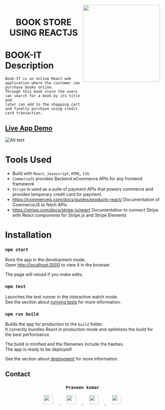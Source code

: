 <img src="./src/assets/circles.png" height="250px" align="right"/>

<h1 align="center">BOOK STORE USING REACTJS </h1>


# BOOK-IT Description
    Book-IT is an online React web application where the customer can purchase books online.
    Through this book store the users can search for a book by its title and
    later can add to the shopping cart and finally purchase using credit card transaction.
    
 ##   [Live App Demo](https://Praveenbookstore.netlify.app/)
 
 
 ![Alt text](https://github.com/Praveenkumar/Book-store-Reactjs/blob/main/src/assets/Web.jpg?raw=true "Main Page")

# Tools Used

- Build with `React`, `Javascript`, `HTML`, `CSS`.
- `CommerceJS` provides Backend eCommerce APIs for any frontend framework
- `Stripe` is used as a suite of payment APIs that powers commerce and provides temporary credit card for payment.
- https://commercejs.com/docs/guides/products-react/ Documentation of CommerceJS to fetch APIs
- https://stripe.com/docs/stripe-js/react Documentation to connect Stripe with React components for Stripe.js and Stripe Elements


# Installation 

### `npm start`

Runs the app in the development mode.<br>
Open [http://localhost:3000](http://localhost:3000) to view it in the browser.

The page will reload if you make edits.<br>

### `npm test`

Launches the test runner in the interactive watch mode.<br>
See the section about [running tests](#running-tests) for more information.

### `npm run build`

Builds the app for production to the `build` folder.<br>
It correctly bundles React in production mode and optimizes the build for the best performance.

The build is minified and the filenames include the hashes.<br>
The app is ready to be deployed!

See the section about [deployment](#deployment) for more information.

## Contact 
 <h3 align="center">
  <code> Praveen kumar </code>
</h3>
  <p align="center"> 

  <a href="https://github.com/Praveenkumar">
    <img src="https://github.com/Praveenkumar/Praveen/blob/master/Color/Github.svg" width="30" height="30" hspace="20">
  </a>

  <a href="https://www.linkedin.com/in/Praveen-kumar/">
    <img src="https://github.com/Praveenkumar/Praveen/blob/master/Color/LinkedIN.svg" width="30" height="30" hspace="20">
  </a>

  <a href="https://www.instagram.com/Praveenkumar/">
    <img src="https://github.com/Praveenkumar/praveen/blob/master/Color/Instagram.svg" width="30" height="30" hspace="20">
  </a>
    <a href="mailto:praveenkumar988455@gmail.com">
    <img src="https://github.com/Praveenkumar/Praveen/blob/master/Color/Gmail.svg"  width="30" height="30" hspace="20">
  </a>

</p>

